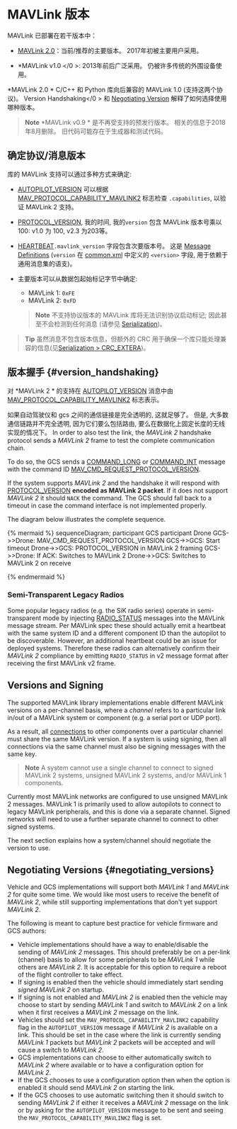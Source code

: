 # MAVLink 版本

MAVLink 已部署在若干版本中：

* [MAVLink 2.0](../guide/mavlink_2.md)：当前/推荐的主要版本。 2017年初被主要用户采用。 
* *MAVLink v1.0 </0 >: 2013年前后广泛采用。 仍被许多传统的外围设备使用。</li> </ul> 
  
  *MAVLink 2.0 * C/C++ 和 Python 库向后兼容的 MAVLink 1.0 (支持这两个协议)。 Version Handshaking</0 > 和 [Negotiating Version](#negotiating_versions) 解释了如何选择使用哪种版本。</p> 
  
  > **Note** *MAVLink v0.9 * 是不再受支持的预发行版本。 相关的信息于2018年8月删除。 旧代码可能存在于生成器和测试代码。
  
  ## 确定协议/消息版本
  
  库的 MAVLink 支持可以通过多种方式来确定:
  
  * [AUTOPILOT_VERSION](../messages/common.md#AUTOPILOT_VERSION) 可以根据 [MAV_PROTOCOL_CAPABILITY_MAVLINK2](../messages/common.md#MAV_PROTOCOL_CAPABILITY_MAVLINK2) 标志检查 `.capabilities`, 以验证 MAVLink 2 支持。
  * [PROTOCOL_VERSION](../messages/common.md#PROTOCOL_VERSION), 我的时间, 我的`version` 包含 MAVLink 版本号乘以100: v1.0 为 100, <!--v2.0 为 200,--> v2.3 为203等。
  
  * [HEARTBEAT](../messages/common.md#HEARTBEAT)`.mavlink_version` 字段包含次要版本号。 这是 [Message Definitions](../messages/README.md) (`version` 在 [common.xml](../messages/common.md) 中定义的 `<version>` 字段, 用于依赖于通用消息集的语支)。
  * 主要版本可以从数据包起始标记字节中确定:
    
    * MAVLink 1: `0xFE` 
    * MAVLink 2: `0xFD`
    
    > **Note** 不支持协议版本的 MAVLink 库将无法识别协议启动标记; 因此甚至不会检测到任何消息 (请参见 [Serialization](../guide/serialization.md))。
  
  > **Tip** 虽然消息不包含版本信息，但额外的 CRC 用于确保一个库只能处理兼容的信息(见[Serialization > CRC_EXTERA](../guide/serialization.md))。
  
  ## 版本握手 {#version_handshaking}
  
  对 *MAVLink 2 * 的支持在 [AUTOPILOT_VERSION](../messages/common.md#AUTOPILOT_VERSION) 消息中由 [MAV_PROTOCOL_CAPABILITY_MAVLINK2](../messages/common.md#MAV_PROTOCOL_CAPABILITY_MAVLINK2) 标志表示。
  
  如果自动驾驶仪和 gcs 之间的通信链接是完全透明的, 这就足够了。 但是, 大多数通信链路并不完全透明, 因为它们要么包括路由, 要么在数据化上固定长度的无线实现的情况下。 In order to also test the link, the *MAVLink 2* handshake protocol sends a *MAVLink 2* frame to test the complete communication chain.
  
  To do so, the GCS sends a [COMMAND_LONG](../messages/common.md#COMMAND_LONG) or [COMMAND_INT](../messages/common.md#COMMAND_INT) message with the command ID [MAV_CMD_REQUEST_PROTOCOL_VERSION](../messages/common.md#MAV_CMD_REQUEST_PROTOCOL_VERSION).
  
  If the system supports *MAVLink 2* and the handshake it will respond with [PROTOCOL_VERSION](../messages/common.md#PROTOCOL_VERSION) **encoded as MAVLink 2 packet**. If it does not support *MAVLink 2* it should `NACK` the command. The GCS should fall back to a timeout in case the command interface is not implemented properly.
  
  The diagram below illustrates the complete sequence.
  
  {% mermaid %} sequenceDiagram; participant GCS participant Drone GCS->>Drone: MAV_CMD_REQUEST_PROTOCOL_VERSION GCS->>GCS: Start timeout Drone->>GCS: PROTOCOL_VERSION in MAVLink 2 framing GCS->>Drone: If ACK: Switches to MAVLink 2 Drone->>GCS: Switches to MAVLink 2 on receive
  
  {% endmermaid %}
  
  ### Semi-Transparent Legacy Radios
  
  Some popular legacy radios (e.g. the SiK radio series) operate in semi-transparent mode by injecting [RADIO_STATUS](../messages/common.md#RADIO_STATUS) messages into the MAVLink message stream. Per MAVLink spec these should actually emit a heartbeat with the same system ID and a different component ID than the autopilot to be discoverable. However, an additional heartbeat could be an issue for deployed systems. Therefore these radios can alternatively confirm their *MAVLink 2* compliance by emitting `RADIO_STATUS` in v2 message format after receiving the first MAVLink v2 frame.
  
  ## Versions and Signing
  
  The supported MAVLink library implementations enable different MAVLink versions on a per-channel basis, where a *channel* refers to a particular link in/out of a MAVLink system or component (e.g. a serial port or UDP port).
  
  As a result, all [connections](../services/heartbeat.md) to other components over a particular channel must share the same MAVLink version. If a system is using signing, then all connections via the same channel must also be signing messages with the same key.
  
  > **Note** A system cannot use a single channel to connect to signed MAVLink 2 systems, unsigned MAVLink 2 systems, and/or MAVLink 1 components.
  
  Currently most MAVLink networks are configured to use unsigned MAVLink 2 messages. MAVLink 1 is primarily used to allow autopilots to connect to legacy MAVLink peripherals, and this is done via a separate channel. Signed networks will need to use a further separate channel to connect to other signed systems.
  
  The next section explains how a system/channel should negotiate the version to use.
  
  ## Negotiating Versions {#negotiating_versions}
  
  Vehicle and GCS implementations will support both *MAVLink 1* and *MAVLink 2* for quite some time. We would like most users to receive the benefit of *MAVLink 2*, while still supporting implementations that don't yet support *MAVLink 2*.
  
  The following is meant to capture best practice for vehicle firmware and GCS authors:
  
  * Vehicle implementations should have a way to enable/disable the sending of *MAVLink 2* messages. This should preferably be on a per-link (channel) basis to allow for some peripherals to be *MAVLink 1* while others are *MAVLink 2*. It is acceptable for this option to require a reboot of the flight controller to take effect.
  * If signing is enabled then the vehicle should immediately start sending *signed* *MAVLink 2* on startup.
  * If signing is not enabled and *MAVLink 2* is enabled then the vehicle may choose to start by sending *MAVLink 1* and switch to *MAVLink 2* on a link when it first receives a *MAVLink 2* message on the link.
  * Vehicles should set the `MAV_PROTOCOL_CAPABILITY_MAVLINK2` capability flag in the `AUTOPILOT_VERSION` message if *MAVLink 2* is available on a link. This should be set in the case where the link is currently sending *MAVLink 1* packets but *MAVLink 2* packets will be accepted and will cause a switch to *MAVLink 2*.
  * GCS implementations can choose to either automatically switch to *MAVLink 2* where available or to have a configuration option for *MAVLink 2*.
  * If the GCS chooses to use a configuration option then when the option is enabled it should send *MAVLink 2* on starting the link.
  * If the GCS chooses to use automatic switching then it should switch to sending *MAVLink 2* if either it receives a *MAVLink 2* message on the link or by asking for the `AUTOPILOT_VERSION` message to be sent and seeing the `MAV_PROTOCOL_CAPABILITY_MAVLINK2` flag is set.